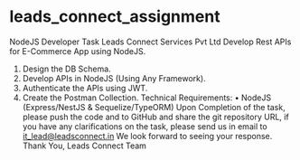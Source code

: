 # leads_connect_assignment

NodeJS Developer Task
Leads Connect Services Pvt Ltd
Develop Rest APIs for E-Commerce App using NodeJS.
1) Design the DB Schema.
2) Develop APIs in NodeJS (Using Any Framework).
3) Authenticate the APIs using JWT.
4) Create the Postman Collection.
Technical Requirements:
• NodeJS (Express/NestJS & Sequelize/TypeORM)
Upon Completion of the task, please push the code and to GitHub and share the git repository
URL, if you have any clarifications on the task, please send us in email to
it_lead@leadsconnect.in
We look forward to seeing your response.
Thank You,
Leads Connect Team